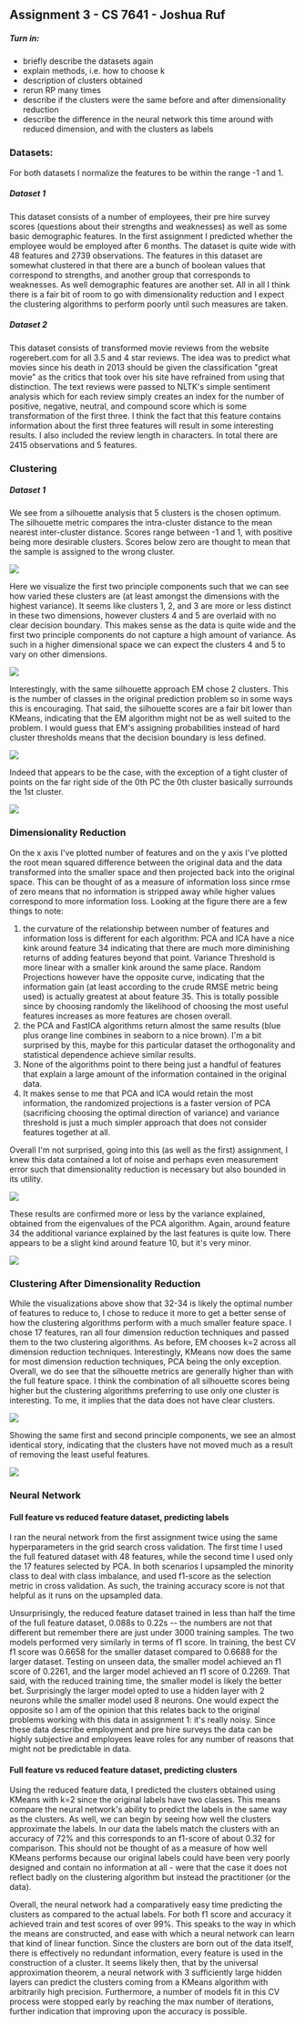 ## Assignment 3 - CS 7641 - Joshua Ruf

##### Turn in:
- briefly describe the datasets again
- explain methods, i.e. how to choose k
- description of clusters obtained
- rerun RP many times
- describe if the clusters were the same before and after dimensionality reduction
- describe the difference in the neural network this time around with reduced dimension, and with the clusters as labels

### Datasets:

For both datasets I normalize the features to be within the range -1 and 1.

##### Dataset 1

This dataset consists of a number of employees, their pre hire survey scores (questions about their strengths and weaknesses) as well as some basic demographic features. In the first assignment I predicted whether the employee would be employed after 6 months. The dataset is quite wide with 48 features and 2739 observations. The features in this dataset are somewhat clustered in that there are a bunch of boolean values that correspond to strengths, and another group that corresponds to weaknesses. As well demographic features are another set. All in all I think there is a fair bit of room to go with dimensionality reduction and I expect the clustering algorithms to perform poorly until such measures are taken.

##### Dataset 2

This dataset consists of transformed movie reviews from the website rogerebert.com for all 3.5 and 4 star reviews. The idea was to predict what movies since his death in 2013 should be given the classification "great movie" as the critics that took over his site have refrained from using that distinction. The text reviews were passed to NLTK's simple sentiment analysis which for each review simply creates an index for the number of positive, negative, neutral, and compound score which is some transformation of the first three. I think the fact that this feature contains information about the first three features will result in some interesting results. I also included the review length in characters. In total there are 2415 observations and 5 features.

### Clustering

##### Dataset 1

We see from a silhouette analysis that 5 clusters is the chosen optimum. The silhouette metric compares the intra-cluster distance to the mean nearest inter-cluster distance. Scores range between -1 and 1, with positive being more desirable clusters. Scores below zero are thought to mean that the sample is assigned to the wrong cluster.

![](plots/kmeans_dataset_1.png)

Here we visualize the first two principle components such that we can see how varied these clusters are (at least amongst the dimensions with the highest variance). It seems like clusters 1, 2, and 3 are more or less distinct in these two dimensions, however clusters 4 and 5 are overlaid with no clear decision boundary. This makes sense as the data is quite wide and the first two principle components do not capture a high amount of variance. As such in a higher dimensional space we can expect the clusters 4 and 5 to vary on other dimensions.

![](plots/kmeans_dataset_1_clusters_pca_1_and_2.png)

Interestingly, with the same silhouette approach EM chose 2 clusters. This is the number of classes in the original prediction problem so in some ways this is encouraging. That said, the silhouette scores are a fair bit lower than KMeans, indicating that the EM algorithm might not be as well suited to the problem. I would guess that EM's assigning probabilities instead of hard cluster thresholds means that the decision boundary is less defined.

![](plots/em_dataset_1.png)

Indeed that appears to be the case, with the exception of a tight cluster of points on the far right side of the 0th PC the 0th cluster basically surrounds the 1st cluster.

![](plots/em_dataset_1_clusters_pca_1_and_2.png)

### Dimensionality Reduction

On the x axis I've plotted number of features and on the y axis I've plotted the root mean squared difference between the original data and the data transformed into the smaller space and then projected back into the original space. This can be thought of as a measure of information loss since rmse of zero means that no information is stripped away while higher values correspond to more information loss. Looking at the figure there are a few things to note:

1. the curvature of the relationship between number of features and information loss is different for each algorithm: PCA and ICA have a nice kink around feature 34 indicating that there are much more diminishing returns of adding features beyond that point. Variance Threshold is more linear with a smaller kink around the same place. Random Projections however have the opposite curve, indicating that the information gain (at least according to the crude RMSE metric being used) is actually greatest at about feature 35. This is totally possible since by choosing randomly the likelihood of choosing the most useful features increases as more features are chosen overall.
2. the PCA and FastICA algorithms return almost the same results (blue plus orange line combines in seaborn to a nice brown). I'm a bit surprised by this, maybe for this particular dataset the orthogonality and statistical dependence achieve similar results.
3. None of the algorithms point to there being just a handful of features that explain a large amount of the information contained in the original data.
4. It makes sense to me that PCA and ICA would retain the most information, the randomized projections is a faster version of PCA (sacrificing choosing the optimal direction of variance) and variance threshold is just a much simpler approach that does not consider features together at all.

Overall I'm not surprised, going into this (as well as the first) assignment, I knew this data contained a lot of noise and perhaps even measurement error such that dimensionality reduction is necessary but also bounded in its utility.

![](plots/dimensionality_reduction_dataset_1.png)

These results are confirmed more or less by the variance explained, obtained from the eigenvalues of the PCA algorithm. Again, around feature 34 the additional variance explained by the last features is quite low. There appears to be a slight kind around feature 10, but it's very minor.

![](plots/dimensionality_reduction_dataset_1_pca_variance.png)

### Clustering After Dimensionality Reduction

While the visualizations above show that 32-34 is likely the optimal number of features to reduce to, I chose to reduce it more to get a better sense of how the clustering algorithms perform with a much smaller feature space. I chose 17 features, ran all four dimension reduction techniques and passed them to the two clustering algorithms. As before, EM chooses k=2 across all dimension reduction techniques. Interestingly, KMeans now does the same for most dimension reduction techniques, PCA being the only exception. Overall, we do see that the silhouette metrics are generally higher than with the full feature space. I think the combination of all silhouette scores being higher but the clustering algorithms preferring to use only one cluster is interesting. To me, it implies that the data does not have clear clusters.

![](plots/Clustering_with_17_features_of_dataset_1.png)

Showing the same first and second principle components, we see an almost identical story, indicating that the clusters have not moved much as a result of removing the least useful features.

![](plots/kmeans_dataset_1_with_17_features_clusters_pca_1_and_2.png)

### Neural Network

#### Full feature vs reduced feature dataset, predicting labels

I ran the neural network from the first assignment twice using the same hyperparameters in the grid search cross validation. The first time I used the full featured dataset with 48 features, while the second time I used only the 17 features selected by PCA. In both scenarios I upsampled the minority class to deal with class imbalance, and used f1-score as the selection metric in cross validation. As such, the training accuracy score is not that helpful as it runs on the upsampled data.

Unsurprisingly, the reduced feature dataset trained in less than half the time of the full feature dataset, 0.088s to 0.22s -- the numbers are not that different but remember there are just under 3000 training samples. The two models performed very similarly in terms of f1 score. In training, the best CV f1 score was 0.6658 for the smaller dataset compared to 0.6688 for the larger dataset. Testing on unseen data, the smaller model achieved an f1 score of 0.2261, and the larger model achieved an f1 score of 0.2269. That said, with the reduced training time, the smaller model is likely the better bet. Surprisingly the larger model opted to use a hidden layer with 2 neurons while the smaller model used 8 neurons. One would expect the opposite so I am of the opinion that this relates back to the original problems working with this data in assignment 1: it's really noisy. Since these data describe employment and pre hire surveys the data can be highly subjective and employees leave roles for any number of reasons that might not be predictable in data.

#### Full feature vs reduced feature dataset, predicting clusters

Using the reduced feature data, I predicted the clusters obtained using KMeans with k=2 since the original labels have two classes. This means compare the neural network's ability to predict the labels in the same way as the clusters. As well, we can begin by seeing how well the clusters approximate the labels. In our data the labels match the clusters with an accuracy of 72% and this corresponds to an f1-score of about 0.32 for comparison. This should not be thought of as a measure of how well KMeans performs because our original labels could have been very poorly designed and contain no information at all - were that the case it does not reflect badly on the clustering algorithm but instead the practitioner (or the data).

Overall, the neural network had a comparatively easy time predicting the clusters as compared to the actual labels. For both f1 score and accuracy it achieved train and test scores of over 99%. This speaks to the way in which the means are constructed, and ease with which a neural network can learn that kind of linear function. Since the clusters are born out of the data itself, there is effectively no redundant information, every feature is used in the construction of a cluster. It seems likely then, that by the universal approximation theorem, a neural network with 3 sufficiently large hidden layers can predict the clusters coming from a KMeans algorithm with arbitrarily high precision. Furthermore, a number of models fit in this CV process were stopped early by reaching the max number of iterations, further indication that improving upon the accuracy is possible.

